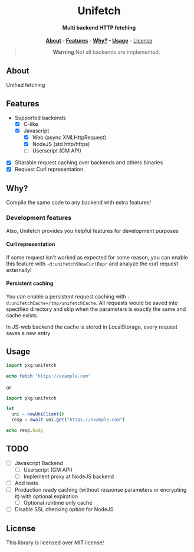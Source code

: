 <div align=center>

# Unifetch

#### Multi backend HTTP fetching

**[About](#about) - [Features](#features) - [Why?](#why) - [Usage](#usage)** - [License](#license)

> **Warning**
> Not all backends are implemented.

</div>

## About

Unified fetching

## Features

- Supported backends
  - [x] C-like
  - [x] Javascript
    - [x] Web (async XMLHttpRequest)
    - [x] NodeJS (std http/https)
    - [ ] Userscript (GM API)
- [x] Sharable request caching over backends and others binaries
- [x] Request Curl representation

## Why?

Compile the same code to any backend with extra features!

### Development features

Also, Unifetch provides you helpful features for development purposes

#### Curl representation

If some request isn't worked as expected for some reason, you can enable this
feature with `-d:unifetchShowCurlRepr` and analyze the curl request externally!

#### Persistent caching

You can enable a persistent request caching with `-d:unifetchCache=/tmp/unifetchCache`.
All requests would be saved into specified directory and skip when the parameters
is exactly the same and cache exists.

In JS-web backend the cache is stored in LocalStorage, every request saves a new
entry

## Usage

```nim
import pkg/unifetch

echo fetch "https://example.com"
```

or

```nim
import pkg/unifetch

let
  uni = newUniClient()
  resp = await uni.get("https://example.com")

echo resp.body
```

## TODO

- [ ] Javascript Backend
  <!-- - [ ] Use fetch for web -->
  - [ ] Userscript (GM API)
  - [ ] Implement proxy at NodeJS backend
- [ ] Add tests
- [ ] Production ready caching (without response parameters or encrypting it) with optional expiration
  - [ ] Optional runtime only cache
- [ ] Disable SSL checking option for NodeJS

## License

This library is licensed over MIT license!
